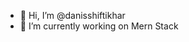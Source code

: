 - 👋 Hi, I’m @danisshiftikhar
- 🌱 I’m currently working on Mern Stack

<!---
danisshiftikhar/danisshiftikhar is a ✨ special ✨ repository because its `README.md` (this file) appears on your GitHub profile.
You can click the Preview link to take a look at your changes.
--->
